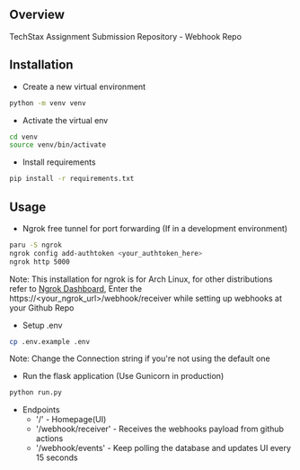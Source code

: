 ## Overview 

TechStax Assignment Submission Repository - Webhook Repo

## Installation 

  - Create a new virtual environment 
  ```bash
  python -m venv venv
  ```

  - Activate the virtual env
  ```bash
  cd venv
  source venv/bin/activate
  ```

  - Install requirements
  ```bash
  pip install -r requirements.txt
  ```

## Usage

  - Ngrok free tunnel for port forwarding (If in a development environment)
  ```bash
  paru -S ngrok
  ngrok config add-authtoken <your_authtoken_here>
  ngrok http 5000
  ```
  Note: This installation for ngrok is for Arch Linux, for other distributions refer to [Ngrok Dashboard](https://dashboard.ngrok.com/get-started/setup/), Enter the https://<your_ngrok_url>/webhook/receiver while setting up webhooks at your Github Repo


  - Setup .env
  ```bash
  cp .env.example .env
  ```
  Note: Change the Connection string if you're not using the default one
  

  - Run the flask application (Use Gunicorn in production)
  ```bash
  python run.py
  ```

  - Endpoints
    - '/' - Homepage(UI)
    - '/webhook/receiver' - Receives the webhooks payload from github actions
    - '/webhook/events' - Keep polling the database and updates UI every 15 seconds

  
  

